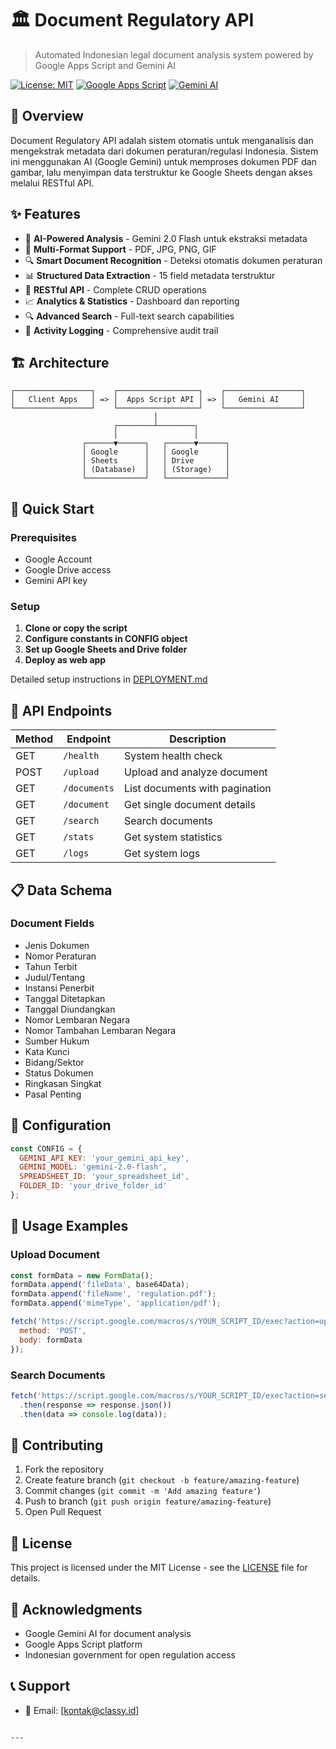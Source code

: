 # 🏛️ Document Regulatory API

> Automated Indonesian legal document analysis system powered by Google Apps Script and Gemini AI

[![License: MIT](https://img.shields.io/badge/License-MIT-yellow.svg)](https://opensource.org/licenses/MIT)
[![Google Apps Script](https://img.shields.io/badge/Google%20Apps%20Script-4285F4?logo=google&logoColor=white)](https://script.google.com/)
[![Gemini AI](https://img.shields.io/badge/Gemini%20AI-8E75B2?logo=google&logoColor=white)](https://ai.google.dev/)

## 🎯 Overview

Document Regulatory API adalah sistem otomatis untuk menganalisis dan mengekstrak metadata dari dokumen peraturan/regulasi Indonesia. Sistem ini menggunakan AI (Google Gemini) untuk memproses dokumen PDF dan gambar, lalu menyimpan data terstruktur ke Google Sheets dengan akses melalui RESTful API.

## ✨ Features

- 🤖 **AI-Powered Analysis** - Gemini 2.0 Flash untuk ekstraksi metadata
- 📄 **Multi-Format Support** - PDF, JPG, PNG, GIF
- 🔍 **Smart Document Recognition** - Deteksi otomatis dokumen peraturan
- 📊 **Structured Data Extraction** - 15 field metadata terstruktur
- 🚀 **RESTful API** - Complete CRUD operations
- 📈 **Analytics & Statistics** - Dashboard dan reporting
- 🔍 **Advanced Search** - Full-text search capabilities
- 📝 **Activity Logging** - Comprehensive audit trail

## 🏗️ Architecture

```
┌─────────────────┐    ┌──────────────────┐    ┌─────────────────┐
│   Client Apps   │ => │  Apps Script API │ => │   Gemini AI     │
└─────────────────┘    └──────────────────┘    └─────────────────┘
                                │
                       ┌────────┴────────┐
                       │                 │
                ┌──────▼──────┐   ┌──────▼──────┐
                │ Google      │   │ Google      │
                │ Sheets      │   │ Drive       │
                │ (Database)  │   │ (Storage)   │
                └─────────────┘   └─────────────┘
```

## 🚀 Quick Start

### Prerequisites

- Google Account
- Google Drive access
- Gemini API key

### Setup

1. **Clone or copy the script**
2. **Configure constants in CONFIG object**
3. **Set up Google Sheets and Drive folder**
4. **Deploy as web app**

Detailed setup instructions in [DEPLOYMENT.md](DEPLOYMENT.md)

## 📡 API Endpoints

| Method | Endpoint | Description |
|--------|----------|-------------|
| GET | `/health` | System health check |
| POST | `/upload` | Upload and analyze document |
| GET | `/documents` | List documents with pagination |
| GET | `/document` | Get single document details |
| GET | `/search` | Search documents |
| GET | `/stats` | Get system statistics |
| GET | `/logs` | Get system logs |

## 📋 Data Schema

### Document Fields
- Jenis Dokumen
- Nomor Peraturan  
- Tahun Terbit
- Judul/Tentang
- Instansi Penerbit
- Tanggal Ditetapkan
- Tanggal Diundangkan
- Nomor Lembaran Negara
- Nomor Tambahan Lembaran Negara
- Sumber Hukum
- Kata Kunci
- Bidang/Sektor
- Status Dokumen
- Ringkasan Singkat
- Pasal Penting

## 🔧 Configuration

```javascript
const CONFIG = {
  GEMINI_API_KEY: 'your_gemini_api_key',
  GEMINI_MODEL: 'gemini-2.0-flash',
  SPREADSHEET_ID: 'your_spreadsheet_id',
  FOLDER_ID: 'your_drive_folder_id'
};
```

## 📱 Usage Examples

### Upload Document
```javascript
const formData = new FormData();
formData.append('fileData', base64Data);
formData.append('fileName', 'regulation.pdf');
formData.append('mimeType', 'application/pdf');

fetch('https://script.google.com/macros/s/YOUR_SCRIPT_ID/exec?action=upload', {
  method: 'POST',
  body: formData
});
```

### Search Documents
```javascript
fetch('https://script.google.com/macros/s/YOUR_SCRIPT_ID/exec?action=search&q=OJK&limit=10')
  .then(response => response.json())
  .then(data => console.log(data));
```

## 🤝 Contributing

1. Fork the repository
2. Create feature branch (`git checkout -b feature/amazing-feature`)
3. Commit changes (`git commit -m 'Add amazing feature'`)
4. Push to branch (`git push origin feature/amazing-feature`)
5. Open Pull Request

## 📄 License

This project is licensed under the MIT License - see the [LICENSE](LICENSE) file for details.

## 🙏 Acknowledgments

- Google Gemini AI for document analysis
- Google Apps Script platform
- Indonesian government for open regulation access

## 📞 Support

- 📧 Email: [kontak@classy.id]

```

---
